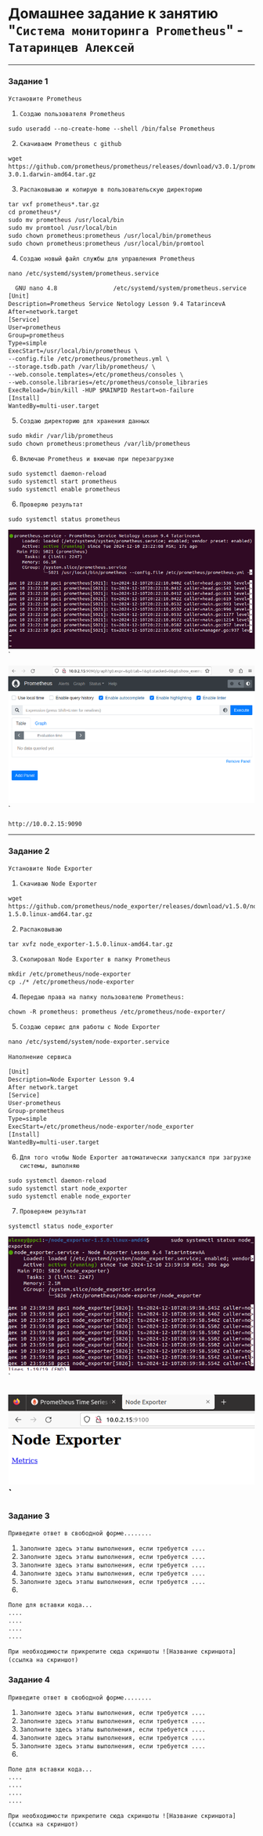 # Домашнее задание к занятию "`Система мониторинга Prometheus`" - `Татаринцев Алексей`


---

### Задание 1

`Установите Prometheus`

1. `Создаю пользователя Prometheus`
```
sudo useradd --no-create-home --shell /bin/false Prometheus
```
2. `Скачиваем Prometheus с github `
```
wget https://github.com/prometheus/prometheus/releases/download/v3.0.1/prometheus-3.0.1.darwin-amd64.tar.gz
```
3. `Распаковываю и копирую в пользовательскую директорию`
```
tar vxf prometheus*.tar.gz
cd prometheus*/
sudo mv prometheus /usr/local/bin
sudo mv promtool /usr/local/bin
sudo chown prometheus:prometheus /usr/local/bin/prometheus
sudo chown prometheus:prometheus /usr/local/bin/promtool
```
4. `Создаю новый файл службы для управления Prometheus`
```
nano /etc/systemd/system/prometheus.service
```
```
  GNU nano 4.8                /etc/systemd/system/prometheus.service                          
[Unit]
Description=Prometheus Service Netology Lesson 9.4 TatarincevA
After=network.target
[Service]
User=prometheus
Group=prometheus
Type=simple
ExecStart=/usr/local/bin/prometheus \
--config.file /etc/prometheus/prometheus.yml \
--storage.tsdb.path /var/lib/prometheus/ \
--web.console.templates=/etc/prometheus/consoles \
--web.console.libraries=/etc/prometheus/console_libraries
ExecReload=/bin/kill -HUP $MAINPID Restart=on-failure
[Install]
WantedBy=multi-user.target

```
5. `Создаю директорию для хранения данных`
```
sudo mkdir /var/lib/prometheus
sudo chown prometheus:prometheus /var/lib/prometheus

```

6. `Включаю Prometheus и вкючаю при перезагрузке`

```
sudo systemctl daemon-reload
sudo systemctl start prometheus
sudo systemctl enable prometheus

```

6. `Проверяю результат`

```
sudo systemctl status prometheus
```
![1](https://github.com/Foxbeerxxx/Prometheus/blob/main/img/img1.png)`

![2](https://github.com/Foxbeerxxx/Prometheus/blob/main/img/img2.png)`
```
http://10.0.2.15:9090
```
---

### Задание 2

`Установите Node Exporter`

1. `Скачиваю Node Exporter`
```
wget https://github.com/prometheus/node_exporter/releases/download/v1.5.0/node_exporter-1.5.0.linux-amd64.tar.gz
```
2. `Распаковываю`
```
tar xvfz node_exporter-1.5.0.linux-amd64.tar.gz
```
3. `Скопировал Node Exporter в папку Prometheus`
```
mkdir /etc/prometheus/node-exporter
cp ./* /etc/prometheus/node-exporter
```
4. `Передаю права на папку пользователю Prometheus:`
```
chown -R prometheus: prometheus /etc/prometheus/node-exporter/
```
5. `Создаю сервис для работы с Node Exporter`
```
nano /etc/systemd/system/node-exporter.service
```

 `Наполнение сервиса`
```
[Unit]
Description=Node Exporter Lesson 9.4
After network.target
[Service]
User-prometheus
Group-prometheus
Type=simple
ExecStart=/etc/prometheus/node-exporter/node_exporter
[Install]
WantedBy=multi-user.target
```
6. `Для того чтобы Node Exporter автоматически запускался при загрузке системы, выполняю`
```
sudo systemctl daemon-reload
sudo systemctl start node_exporter
sudo systemctl enable node_exporter
```
7. `Проверяем результат`
```
systemctl status node_exporter
```
![3](https://github.com/Foxbeerxxx/Prometheus/blob/main/img/img3.png)`

![4](https://github.com/Foxbeerxxx/Prometheus/blob/main/img/img4.png)`
---

### Задание 3

`Приведите ответ в свободной форме........`

1. `Заполните здесь этапы выполнения, если требуется ....`
2. `Заполните здесь этапы выполнения, если требуется ....`
3. `Заполните здесь этапы выполнения, если требуется ....`
4. `Заполните здесь этапы выполнения, если требуется ....`
5. `Заполните здесь этапы выполнения, если требуется ....`
6. 

```
Поле для вставки кода...
....
....
....
....
```

`При необходимости прикрепитe сюда скриншоты
![Название скриншота](ссылка на скриншот)`

### Задание 4

`Приведите ответ в свободной форме........`

1. `Заполните здесь этапы выполнения, если требуется ....`
2. `Заполните здесь этапы выполнения, если требуется ....`
3. `Заполните здесь этапы выполнения, если требуется ....`
4. `Заполните здесь этапы выполнения, если требуется ....`
5. `Заполните здесь этапы выполнения, если требуется ....`
6. 

```
Поле для вставки кода...
....
....
....
....
```

`При необходимости прикрепитe сюда скриншоты
![Название скриншота](ссылка на скриншот)`
